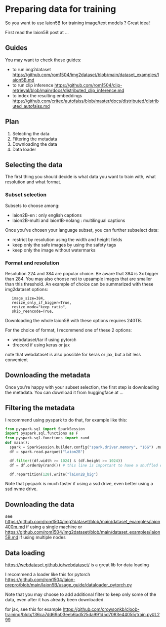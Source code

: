 # Preparing data for training

So you want to use laion5B for training image/text models ? Great idea!

First read the laion5B post at ...


## Guides

You may want to check these guides:
* to run img2dataset https://github.com/rom1504/img2dataset/blob/main/dataset_examples/laion5B.md
* to run clip inference https://github.com/rom1504/clip-retrieval/blob/main/docs/distributed_clip_inference.md
* to index the resulting embeddings https://github.com/criteo/autofaiss/blob/master/docs/distributed/distributed_autofaiss.md


## Plan

1. Selecting the data
2. Filtering the metadata
3. Downloading the data
4. Data loader


## Selecting the data

The first thing you should decide is what data you want to train with, what resolution and what format.

### Subset selection

Subsets to choose among:
* laion2B-en : only english captions
* laion2B-multi and laion1B-nolang : multilingual captions

Once you've chosen your language subset, you can further subselect data:
* restrict by resolution using the width and height fields
* keep only the safe images by using the safety tags
* keep only the image without watermarks

### Format and resolution

Resolution 224 and 384 are popular choice. Be aware that 384 is 3x bigger than 284.
You may also choose not to upsample images that are smaller than this threshold.
An example of choice can be summarized with these img2dataset options:
```
   image_size=384,
   resize_only_if_bigger=True,
   resize_mode="keep_ratio",
   skip_reencode=True,
```

Downloading the whole laion5B with these options requires 240TB.

For the choice of format, I recommend one of these 2 options:
* webdataset/tar if using pytorch
* tfrecord if using keras or jax

note that webdataset is also possible for keras or jax, but a bit less convenient

## Downloading the metadata

Once you're happy with your subset selection, the first step is downloading the metadata.
You can download it from huggingface at ...


## Filtering the metadata

I recommend using pyspark to do that, for example like this:

```python
from pyspark.sql import SparkSession
import pyspark.sql.functions as F
from pyspark.sql.functions import rand
def main():
  spark = SparkSession.builder.config("spark.driver.memory", "16G") .master("local[16]").appName('spark-stats').getOrCreate() 
  df = spark.read.parquet("laion2B")

  df.filter((df.width >= 1024) & (df.height >= 1024))
  df = df.orderBy(rand()) # this line is important to have a shuffled dataset

  df.repartition(128).write("laion2B_big")
```

Note that pyspark is much faster if using a ssd drive, even better using a ssd nvme drive.

## Downloading the data

see https://github.com/rom1504/img2dataset/blob/main/dataset_examples/laion400m.md if using a single machine
or https://github.com/rom1504/img2dataset/blob/main/dataset_examples/laion5B.md if using multiple nodes

## Data loading

https://webdataset.github.io/webdataset/ is a great lib for data loading

I recommend a loader like this for pytorch https://github.com/rom1504/laion-prepro/blob/main/laion5B/usage_guide/dataloader_pytorch.py 

Note that you may choose to add additional filter to keep only some of the data, even after it has already been downloaded.

for jax, see this for example
https://github.com/crowsonkb/cloob-training/blob/136ca7dd69a03eeb6ad525da991d5d7083e44055/train.py#L299 
